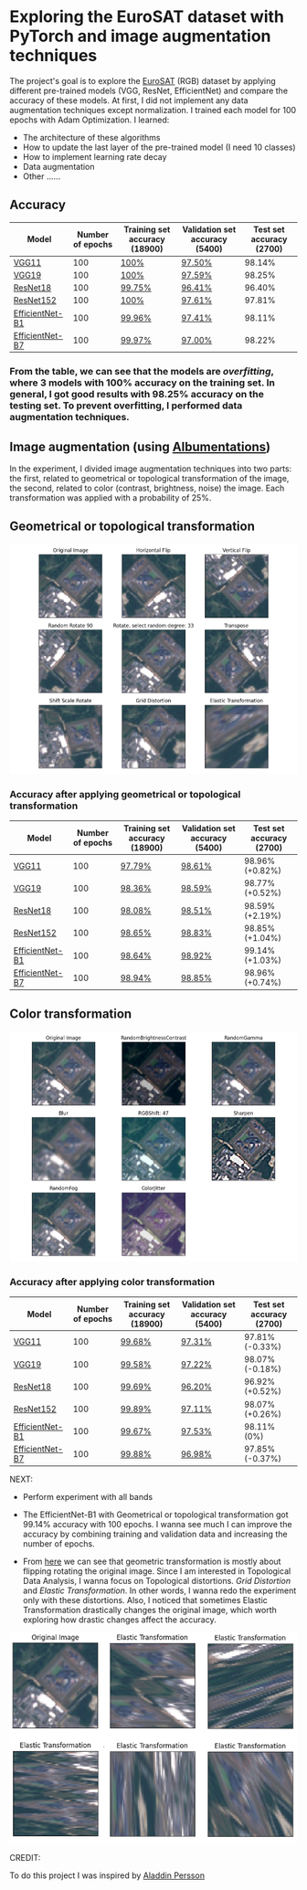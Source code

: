 # Exploring the EuroSAT dataset with PyTorch and image augmentation techniques

The project's goal is to explore the [EuroSAT](https://arxiv.org/pdf/1709.00029.pdf) (RGB) dataset by applying different pre-trained models (VGG, ResNet, EfficientNet) and compare the accuracy of these models. At first, I did not implement any data augmentation techniques except normalization. I trained each model for 100 epochs with Adam Optimization. I learned:

* The architecture of these algorithms
* How to update the last layer of the pre-trained model (I need 10 classes)
* How to implement learning rate decay
* Data augmentation 
* Other ...... 
## Accuracy
| Model |  Number of epochs  | Training set accuracy (18900) | Validation set accuracy (5400) | Test set accuracy (2700) |
| ----------------- | ----------- | ----------------- | ----------- | ----------- |
| [VGG11](https://arxiv.org/pdf/1409.1556.pdf)        | 100 |[100%](output/png/EuroSAT_VGG11.png)            |[97.50% ](output/png/EuroSAT_VGG11.png) | 98.14%  |
| [VGG19](https://arxiv.org/pdf/1409.1556.pdf)        | 100 |[100%](output/png/EuroSAT_VGG19.png)            |[97.59%](output/png/EuroSAT_VGG19.png)  |  98.25% |
| [ResNet18](https://arxiv.org/pdf/1512.03385.pdf)    | 100 |[99.75%](output/png/EuroSAT_RESNET18.png)       |[96.41%](output/png/EuroSAT_RESNET18.png)   |  96.40% |
| [ResNet152](https://arxiv.org/pdf/1512.03385.pdf)   | 100 |[100%](output/png/EuroSAT_RESNET152.png)        |[97.61%](output/png/EuroSAT_RESNET152.png)  |  97.81% |
| [EfficientNet-B1](https://arxiv.org/abs/1512.03385) | 100 |[99.96%](output/png/EuroSAT_EFFICIENTNET-B1.png)|[97.41%](output/png/EuroSAT_EFFICIENTNET-B1.png) | 98.11%  |
| [EfficientNet-B7](https://arxiv.org/abs/1512.03385) | 100 |[99.97%](output/png/EuroSAT_EFFICIENTNET-B7.png)|[97.00%](output/png/EuroSAT_EFFICIENTNET-B7.png) | 98.22%  |

### From the table, we can see that the models are *overfitting*, where 3 models with 100% accuracy on the training set. In general, I got good results with 98.25% accuracy on the testing set. To prevent overfitting, I  performed data augmentation techniques. 
##  Image augmentation (using [Albumentations](https://arxiv.org/pdf/1809.06839.pdf))

In the experiment, I divided image augmentation techniques into two parts: the first, related to geometrical or topological transformation of the image, the second, related to color (contrast, brightness, noise) the image. Each transformation was applied with a probability of 25%.

## Geometrical or topological transformation
![Demo_Transformation1](output/Geometrical_Topologocal_Transformation.png)
### Accuracy after applying geometrical or topological transformation
| Model |  Number of epochs  | Training set accuracy (18900) | Validation set accuracy (5400) | Test set accuracy (2700) |
| ----------------- | ----------- | ----------------- | ----------- | ----------- |
| [VGG11](https://arxiv.org/pdf/1409.1556.pdf)        | 100 |[97.79%](output/png/EuroSAT_VGG11_GT.png)          |[98.61% ](output/png/EuroSAT_VGG11_GT.png)         |98.96% (+0.82%)|
| [VGG19](https://arxiv.org/pdf/1409.1556.pdf)        | 100 |[98.36%](output/png/EuroSAT_VGG19_GT.png)          |[98.59%](output/png/EuroSAT_VGG19_GT.png)          |98.77% (+0.52%)|
| [ResNet18](https://arxiv.org/pdf/1512.03385.pdf)    | 100 |[98.08%](output/png/EuroSAT_RESNET18_GT.png)       |[98.51%](output/png/EuroSAT_RESNET18_GT.png)       |98.59% (+2.19%)|
| [ResNet152](https://arxiv.org/pdf/1512.03385.pdf)   | 100 |[98.65%](output/png/EuroSAT_RESNET152_GT.png)      |[98.83%](output/png/EuroSAT_RESNET152_GT.png)      |98.85% (+1.04%)|
| [EfficientNet-B1](https://arxiv.org/abs/1512.03385) | 100 |[98.64%](output/png/EuroSAT_EFFICIENTNET-B1_GT.png)|[98.92%](output/png/EuroSAT_EFFICIENTNET-B1_GT.png)|99.14% (+1.03%)|
| [EfficientNet-B7](https://arxiv.org/abs/1512.03385) | 100 |[98.94%](output/png/EuroSAT_EFFICIENTNET-B7_GT.png)|[98.85%](output/png/EuroSAT_EFFICIENTNET-B7_GT.png)|98.96% (+0.74%)|


## Color transformation
![Demo_Transformation2](output/Color_Transformation.png)
### Accuracy after applying color transformation

| Model |  Number of epochs  | Training set accuracy (18900) | Validation set accuracy (5400) | Test set accuracy (2700) |
| ----------------- | ----------- | ----------------- | ----------- | ----------- |
| [VGG11](https://arxiv.org/pdf/1409.1556.pdf)        | 100 |[99.68%](output/png/EuroSAT_VGG11_C.png)          |[97.31%](output/png/EuroSAT_VGG11_C.png)          |97.81% (-0.33%)|
| [VGG19](https://arxiv.org/pdf/1409.1556.pdf)        | 100 |[99.58%](output/png/EuroSAT_VGG19_C.png)          |[97.22%](output/png/EuroSAT_VGG19_C.png)          |98.07% (-0.18%)|
| [ResNet18](https://arxiv.org/pdf/1512.03385.pdf)    | 100 |[99.69%](output/png/EuroSAT_RESNET18_C.png)       |[96.20%](output/png/EuroSAT_RESNET18_C.png)       |96.92% (+0.52%)|
| [ResNet152](https://arxiv.org/pdf/1512.03385.pdf)   | 100 |[99.89%](output/png/EuroSAT_RESNET152_C.png)      |[97.11%](output/png/EuroSAT_RESNET152_C.png)      |98.07% (+0.26%)|
| [EfficientNet-B1](https://arxiv.org/abs/1512.03385) | 100 |[99.67%](output/png/EuroSAT_EFFICIENTNET-B1_C.png)|[97.53%](output/png/EuroSAT_EFFICIENTNET-B1_C.png)|98.11% (0%)|
| [EfficientNet-B7](https://arxiv.org/abs/1512.03385) | 100 |[99.88%](output/png/EuroSAT_EFFICIENTNET-B7_C.png)|[96.98%](output/png/EuroSAT_EFFICIENTNET-B7_C.png)|97.85% (-0.37%)|


NEXT:

* Perform experiment with all bands 

* The EfficientNet-B1 with Geometrical or topological transformation got 99.14% accuracy with 100 epochs. I wanna see much I can improve the accuracy by combining training and validation data and increasing the number of epochs. 

* From [here](output/Geometrical_Topologocal_Transformation.png)  we can see that geometric transformation is mostly about flipping rotating the original image. Since I am interested in Topological Data Analysis, I wanna focus on Topological distortions. *Grid Distortion* and *Elastic Transformation*.  In other words, I wanna redo the experiment only with these distortions. 
Also, I noticed that sometimes Elastic Transformation drastically changes the original image, which worth exploring how drastic changes affect the accuracy.
  
![Demo_Transformation3](output/Elastic_Transformation.png)



CREDIT: 

To do this project I was inspired by [Aladdin Persson](https://github.com/aladdinpersson/Machine-Learning-Collection)






